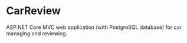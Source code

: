 # CarReview

ASP.NET Core MVC web application (with PostgreSQL database) for car managing and reviewing.


